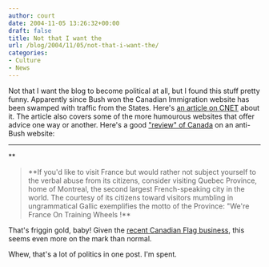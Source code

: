 ```yaml
---
author: court
date: 2004-11-05 13:26:32+00:00
draft: false
title: Not that I want the
url: /blog/2004/11/05/not-that-i-want-the/
categories:
- Culture
- News
---
```


Not that I want the blog to become political at all, but I found this stuff pretty funny.  Apparently since Bush won the Canadian Immigration website has been swamped with traffic from the States.  Here's [an article on CNET](http://news.com.com/2061-1028-5439470.html?tag=rsspr.5439471) about it.  The article also covers some of the more humourous websites that offer advice one way or another.  Here's a good ["review" of Canada](http://www.bushwatch.com/canada.htm) on an anti-Bush website:
******
**


<blockquote>**If you'd like to visit France but would rather not subject yourself to the verbal abuse from its citizens, consider visiting Quebec Province, home of Montreal, the second largest French-speaking city in the world. The courtesy of its citizens toward visitors mumbling in ungrammatical Gallic exemplifies the motto of the Province: "We're France On Training Wheels !**</blockquote>


That's friggin gold, baby!  Given the [recent Canadian Flag business](http://cnews.canoe.ca/CNEWS/Canada/RemembranceDay/2004/11/04/700644-cp.html), this seems even more on the mark than normal.

Whew, that's a lot of politics in one post.  I'm spent.
